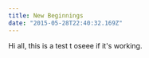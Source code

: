 ```yaml
---
title: New Beginnings
date: "2015-05-28T22:40:32.169Z"
---
```


Hi all, this is a test t oseee if it's working. 